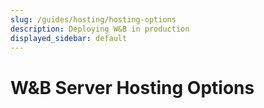 ```yaml
---
slug: /guides/hosting/hosting-options
description: Deploying W&B in production
displayed_sidebar: default
---
```


# W&B Server Hosting Options

<!-- There are three ways to deploy W&B Server: -->

<!-- - **W&B managed Dedicated Cloud**: A fully managed solution hosted and maintained by W&B on W&B Cloud
- **Customer managed OnPrem Private Cloud**: A self managed solution hosted and maintained by customer on their Private Cloud
- **Customer managed OnPrem Bare Metal**: A self managed solution hosted and maintained by customer on their Bare Metal infrastructure -->

<!-- ## Shared Responsibility Matrix

The following shared responsibility matrix outlines the respective responsibilities of W&B and the customer for each of the hosting options specified above.

![](/images/hosting/shared_responsibility_matrix.png) -->

<!-- ## Obtain your license

You need a W&B license to complete your configuration of a W&B server. Open the [Deploy Manager](https://deploy.wandb.ai/deploy) to generate a free license. 

:::note
If you do not already have a cloud W&B account then you will need to create one to generate your free license.
:::

The URL will redirect you to a **Get a License for W&B Local** form. Provide the following information:

1. Choose a deployment type from the **Choose Platform** step.
2. Select the owner of the license or add a new organization in the **Basic Information** step.
3. Provide a name for the instance in the **Name of Instance** field and optionally provide a description in the **Description** field in the **Get a License** step.
4. Select the **Generate License Key** button.

A page with an overview of your deployment along with licenses associated to the instance will be displayed.

For information on how to set up your deployment type, see [our How-to guides](../selfm-anaged/intro.md) section. -->
